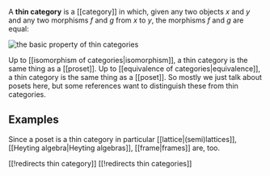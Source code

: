 
A __thin category__ is a [[category]] in which, given any two objects $x$ and $y$ and any two morphisms $f$ and $g$ from $x$ to $y$, the morphisms $f$ and $g$ are equal:

![the basic property of thin categories](http://ncatlab.org/nlab/files/thincat.png)

Up to [[isomorphism of categories|isomorphism]], a thin category is the same thing as a [[proset]].  Up to [[equivalence of categories|equivalence]], a thin category is the same thing as a [[poset]].  So mostly we just talk about posets here, but some references want to distinguish these from thin categories.

## Examples

Since a poset is a thin category in particular [[lattice|(semi)lattices]], [[Heyting algebra|Heyting algebras]], [[frame|frames]] are, too.


[[!redirects thin category]]
[[!redirects thin categories]]

